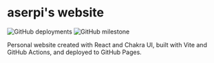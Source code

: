 # aserpi's website

![GitHub deployments](https://img.shields.io/github/deployments/aserpi/aserpi.github.io/github-pages?label=aserpi.github.io&logo=github&style=flat-square)
![GitHub milestone](https://img.shields.io/github/milestones/progress-percent/aserpi/aserpi.github.io/2?style=flat-square)

Personal website created with React and Chakra UI, built with Vite and GitHub Actions, and deployed
to GitHub Pages.
